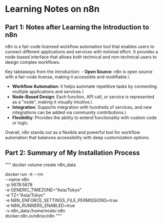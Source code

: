 # Learning Notes on n8n

## Part 1: Notes after Learning the Introduction to n8n

n8n is a fair-code licensed workflow automation tool that enables users
to connect different applications and services with minimal effort. It
provides a node-based interface that allows both technical and
non-technical users to design complex workflows.

Key takeaways from the introduction: - **Open Source**: n8n is open
source with a fair-code license, making it accessible and modifiable.\
- **Workflow Automation**: It helps automate repetitive tasks by
connecting multiple applications and services.\
- **Node-Based Design**: Each function, API call, or service is
represented as a "node", making it visually intuitive.\
- **Integration**: Supports integration with hundreds of services, and
new integrations can be added via community contributions.\
- **Flexibility**: Provides the ability to extend functionality with
custom code or logic.

Overall, n8n stands out as a flexible and powerful tool for workflow
automation that balances accessibility with deep customization options.

## Part 2: Summary of My Installation Process

"""
docker volume create n8n_data

docker run -it --rm \
 --name n8n \
 -p 5678:5678 \
 -e GENERIC_TIMEZONE="Asia/Tokyo" \
 -e TZ="Asia/Tokyo" \
 -e N8N_ENFORCE_SETTINGS_FILE_PERMISSIONS=true \
 -e N8N_RUNNERS_ENABLED=true \
 -v n8n_data:/home/node/.n8n \
 docker.n8n.io/n8nio/n8n
"""
